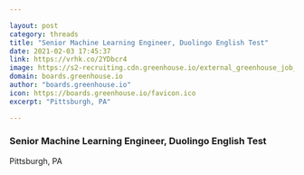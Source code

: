 ```yaml
---

layout: post
category: threads
title: "Senior Machine Learning Engineer, Duolingo English Test"
date: 2021-02-03 17:45:37
link: https://vrhk.co/2YDbcr4
image: https://s2-recruiting.cdn.greenhouse.io/external_greenhouse_job_boards/logos/400/656/300/original/Duolingo_square-lockup_RGB.svg.png?1593088170
domain: boards.greenhouse.io
author: "boards.greenhouse.io"
icon: https://boards.greenhouse.io/favicon.ico
excerpt: "Pittsburgh, PA"

---
```


### Senior Machine Learning Engineer, Duolingo English Test

Pittsburgh, PA